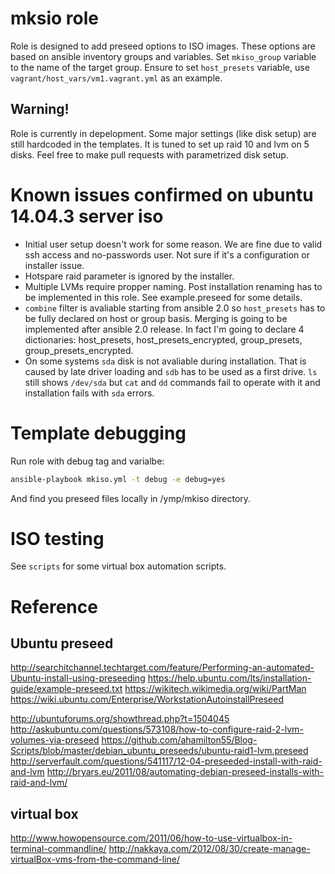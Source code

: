 # mksio role

Role is designed to add preseed options to ISO images. These options are based on ansible inventory groups and variables. Set ```mkiso_group``` variable to the name of the target group. Ensure to set ```host_presets``` variable, use ```vagrant/host_vars/vm1.vagrant.yml``` as an example.

## Warning!
Role is currently in depelopment. Some major settings (like disk setup) are still hardcoded in the templates. It is tuned to set up raid 10 and lvm on 5 disks. Feel free to make pull requests with parametrized disk setup.

# Known issues confirmed on ubuntu 14.04.3 server iso

- Initial user setup doesn't work for some reason. We are fine due to valid ssh access and no-passwords user. Not sure if it's a configuration or installer issue.
- Hotspare raid parameter is ignored by the installer.
- Multiple LVMs require propper naming. Post installation renaming has to be implemented in this role. See example.preseed for some details.
- ```combine``` filter is avaliable starting from ansible 2.0 so ```host_presets``` has to be fully declared on host or group basis. Merging is going to be implemented after ansible 2.0 release. In fact I'm going to declare 4 dictionaries: host_presets, host_presets_encrypted, group_presets, group_presets_encrypted.
- On some systems ```sda``` disk is not avaliable during installation. That is caused by late driver loading and ```sdb``` has to be used as a first drive. ```ls``` still shows ```/dev/sda``` but ```cat``` and ```dd``` commands fail to operate with it and installation fails with ```sda``` errors.

# Template debugging

Run role with debug tag and varialbe:

```bash
ansible-playbook mkiso.yml -t debug -e debug=yes
```

And find you preseed files locally in /ymp/mkiso directory.

# ISO testing

See ```scripts``` for some virtual box automation scripts.

# Reference
## Ubuntu preseed
http://searchitchannel.techtarget.com/feature/Performing-an-automated-Ubuntu-install-using-preseeding
https://help.ubuntu.com/lts/installation-guide/example-preseed.txt
https://wikitech.wikimedia.org/wiki/PartMan
https://wiki.ubuntu.com/Enterprise/WorkstationAutoinstallPreseed

http://ubuntuforums.org/showthread.php?t=1504045
http://askubuntu.com/questions/573108/how-to-configure-raid-2-lvm-volumes-via-preseed
https://github.com/ahamilton55/Blog-Scripts/blob/master/debian_ubuntu_preseeds/ubuntu-raid1-lvm.preseed
http://serverfault.com/questions/541117/12-04-preseeded-install-with-raid-and-lvm
http://bryars.eu/2011/08/automating-debian-preseed-installs-with-raid-and-lvm/


## virtual box
http://www.howopensource.com/2011/06/how-to-use-virtualbox-in-terminal-commandline/
http://nakkaya.com/2012/08/30/create-manage-virtualBox-vms-from-the-command-line/
